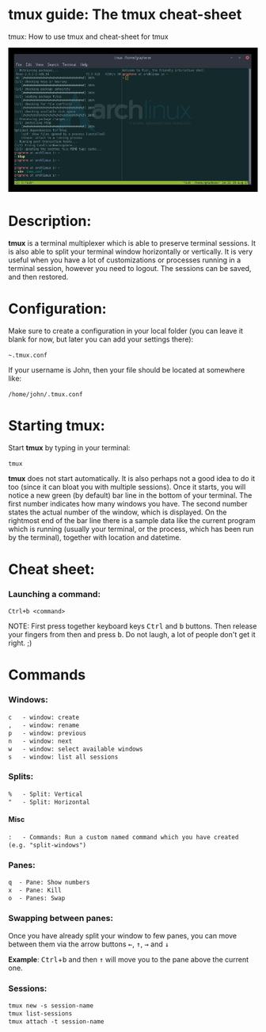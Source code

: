 # tmux guide: The tmux cheat-sheet
tmux: How to use tmux and cheat-sheet for tmux

![tmux cheatsheet guide](https://raw.githubusercontent.com/graphenessl/tmux-guide/master/terminal.png "tmux cheatsheet guide")

# Description:
**tmux** is a terminal multiplexer which is able to preserve terminal sessions. It is also able to split your terminal window horizontally or vertically. It is very useful when you have a lot of customizations or processes running in a terminal session, however you need to logout. The sessions can be saved, and then restored.

# Configuration:
Make sure to create a configuration in your local folder (you can leave it blank for now, but later you can add your settings there):

`~.tmux.conf`

If your username is John, then your file should be located at somewhere like:

`/home/john/.tmux.conf`

# Starting tmux:
Start **tmux** by typing in your terminal:

`tmux`

**tmux** does not start automatically. It is also perhaps not a good idea to do it too (since it can bloat you with multiple sessions). Once it starts, you will notice a new green (by default) bar line in the bottom of your terminal.
The first number indicates how many windows you have. The second number states the actual number of the window, which is displayed. On the rightmost end of the bar line there is a sample data like the current program which is running (usually your terminal, or the process, which has been run by the terminal), together with location and datetime.

# Cheat sheet:
### Launching a command:
    Ctrl+b <command>
    
NOTE: First press together keyboard keys <kbd>Ctrl</kbd> and <kbd>b</kbd> buttons. Then release your fingers from then and press <kbd>b</kbd>. Do not laugh, a lot of people don't get it right. ;) 

# Commands
### Windows:
    c	- window: create
    ,	- window: rename
    p	- window: previous
    n	- window: next
    w	- window: select available windows
    s	- window: list all sessions

### Splits:
    %	- Split: Vertical
    "	- Split: Horizontal
    
#### Misc
    :	- Commands: Run a custom named command which you have created (e.g. "split-windows")

### Panes:
    q  - Pane: Show numbers
    x  - Pane: Kill
    o  - Panes: Swap
### Swapping between panes:
Once you have already split your window to few panes, you can move between them via the arrow buttons <kbd>←</kbd>, <kbd>↑</kbd>, <kbd>→</kbd> and <kbd>↓</kbd>

**Example**:
<kbd>Ctrl</kbd>+<kbd>b</kbd> and then <kbd>↑</kbd> will move you to the pane above the current one.

### Sessions:
    tmux new -s session-name
    tmux list-sessions
    tmux attach -t session-name
